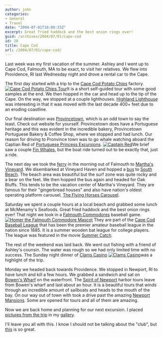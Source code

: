 ```yaml
---
author: john
categories:
- General
- Travel
date: "2004-07-01T10:00:33Z"
excerpt: Great fried haddock and the best onion rings ever!
guid: /archives/2004/07/01/cape-cod
id: 20
title: Cape Cod
url: /2004/07/01/cape-cod/
---
```


Last week was my first vacation of the summer. Ashley and I went up to Cape Cod, Falmouth, MA to be exact, to visit her relatives. We flew into Providence, RI last Wednesday night and drove a rental car to the Cape. 

The first day started with a trip to the [Cape Cod Potato Chips](http://www.capecodchips.com) factory. [<img src="/gallery/albums/CapeCod/P6240001.thumb.jpg" class="floatLeft" alt="Cape Cod Potato Chips Tour" />](/gallery/CapeCod/P6240001)It is a short self-guided tour with some good samples at the end. We then hopped in the car and head up to the tip of the Cape. On the way, we stopped at a couple lighthouses. [Highland Lighthouse](http://www.trurohistorical.org) was interesting in that it was moved with the last decade 400+ feet due to an eroding coastline. 

Our final destination was [Provincetown](http://www.provincetown.com/), which is an odd town to say the least. Check out website for yourself. Provincetown does have a Portuguese heritage and this was evident in the incredible bakery, Provincetown Portuguese Bakery & Coffee Shop, where we stopped and had lunch. Our reason for driving to Pronvince town was to go whale watching aboard the Captian Red of [Portuguese Princess Excursions](http://www.princesswhalewatch.com/). [<img src="/gallery/albums/CapeCod/P6240019.thumb.jpg" class="floatRight" alt="Captain Red" />](/gallery/CapeCod/P6240019)We brief saw a couple [Fin Whales](http://www.acsonline.org/factpack/finwhl.htm), but the boat ride turned out to be exactly that, just a ride. 

The next day we took the [ferry](http://www.steamshipauthority.com) in the morning out of Falmouth to [Martha's Vineyard](http://www.mvol.com). We disembarked at Vineyard Haven and hopped a [bus](http://www.vineyardtransit.com) to [South Beach](http://www.mvy.com/islandinfo/beaches.html). The beach area was beautiful but the surf zone was quite rocky and a bear on the feet. We then hopped the bus again and headed for Oak Bluffs. This tends to be the vacation center of Martha's Vineyard. They are famous for their "gingerbread houses" and also have nation's oldest operating platform carousel, [The Flying Horses Carousel](http://www.mvpreservation.org/carousel.html). 

Saturday we spent a couple hours at a local beach and grabbed some lunch at McMenamy's Seafoods. Great fried haddock and the best onion rings ever! That night we took in a [Falmouth Commodores](http://www.falcommodores.org) baseball game.[<img src="/gallery/albums/CapeCod/27624569861_G.thumb.jpg" class="floatLeft" alt="Homer the Falmouth Commodore Mascot" />](/gallery/CapeCod/27624569861_G) They are part of the [Cape Cod Baseball League](http://www.capecodbaseball.org) that has been the premier amateur baseball league in the nation since 1885. It is a summer wooden bat league for college players. The league was featured in the movie [Summer Catch](http://www.imdb.com/title/tt0234829/).

The rest of the weekend was laid back. We went out fishing with a friend of Ashley's counsin. The water was rough so we had only limited time with no success. The Sunday night dinner of [Clams Casino](http://southernfood.about.com/library/rec03/bl30115b.htm) [<img src="/gallery/albums/CapeCod/27739343365_G.thumb.jpg" class="floatRight" alt="Clams Casino" />](/gallery/CapeCod/27739343365_G)was a highlight of the trip.

Monday we headed back towards Providence. We stopped in Newport, RI to have lunch and kill a few hours. We grabbed a sandwich and sat on [Bowen's Wharf](http://www.bowenswharf.com) on the waterfront. The [Spirit of Newport](http://www.bowenswharf.com/Pages/Waterfront/Spirit_of_Newport.html) harbor tours leave from Bowen's wharf and last about an hour. It is a beautiful tours that winds through an incredible amount of sailboats and heads to the mouth of the bay. On our way out of town with took a drive past the amazing [Newport Mansions](http://www.newportmansions.org/). Some are opened for tours and all of them are amazing.

Now we are back home and planning for our next excursion. I placed [pictures from the trip](/gallery/CapeCod) in my [gallery](/gallery).

I'll leave you all with this. I know I should not be talking about the "club", but [this](http://www.seanbonner.com/blog/archives/000612.php#000612) is so great.